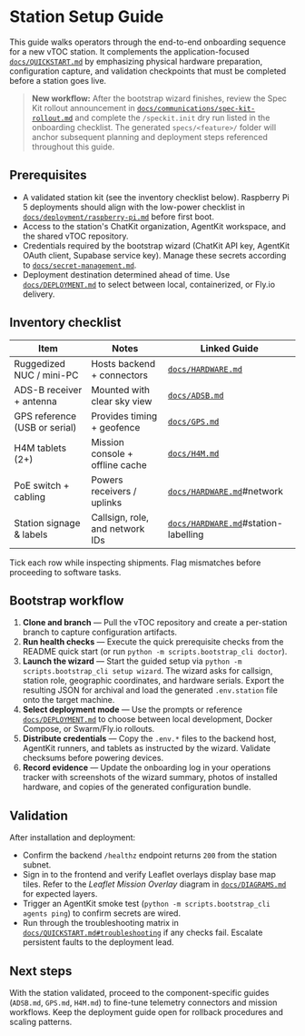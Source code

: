 # Station Setup Guide

This guide walks operators through the end-to-end onboarding sequence for a new vTOC station. It complements the
application-focused [`docs/QUICKSTART.md`](QUICKSTART.md) by emphasizing physical hardware preparation, configuration
capture, and validation checkpoints that must be completed before a station goes live.

> **New workflow:** After the bootstrap wizard finishes, review the Spec Kit rollout announcement in
> [`docs/communications/spec-kit-rollout.md`](communications/spec-kit-rollout.md) and complete the `/speckit.init` dry run
> listed in the onboarding checklist. The generated `specs/<feature>/` folder will anchor subsequent planning and deployment
> steps referenced throughout this guide.

## Prerequisites

* A validated station kit (see the inventory checklist below). Raspberry Pi 5
  deployments should align with the low-power checklist in
  [`docs/deployment/raspberry-pi.md`](deployment/raspberry-pi.md) before first
  boot.
* Access to the station's ChatKit organization, AgentKit workspace, and the shared vTOC repository.
* Credentials required by the bootstrap wizard (ChatKit API key, AgentKit OAuth client, Supabase service key). Manage
  these secrets according to [`docs/secret-management.md`](secret-management.md).
* Deployment destination determined ahead of time. Use [`docs/DEPLOYMENT.md`](DEPLOYMENT.md) to select between local,
  containerized, or Fly.io delivery.

## Inventory checklist

| Item | Notes | Linked Guide |
| --- | --- | --- |
| Ruggedized NUC / mini-PC | Hosts backend + connectors | [`docs/HARDWARE.md`](HARDWARE.md) |
| ADS-B receiver + antenna | Mounted with clear sky view | [`docs/ADSB.md`](ADSB.md) |
| GPS reference (USB or serial) | Provides timing + geofence | [`docs/GPS.md`](GPS.md) |
| H4M tablets (2+) | Mission console + offline cache | [`docs/H4M.md`](H4M.md) |
| PoE switch + cabling | Powers receivers / uplinks | [`docs/HARDWARE.md`](HARDWARE.md)#network |
| Station signage & labels | Callsign, role, and network IDs | [`docs/HARDWARE.md`](HARDWARE.md)#station-labelling |

Tick each row while inspecting shipments. Flag mismatches before proceeding to software tasks.

## Bootstrap workflow

1. **Clone and branch** — Pull the vTOC repository and create a per-station branch to capture configuration artifacts.
2. **Run health checks** — Execute the quick prerequisite checks from the README quick start (or run
   `python -m scripts.bootstrap_cli doctor`).
3. **Launch the wizard** — Start the guided setup via `python -m scripts.bootstrap_cli setup wizard`. The wizard asks for
   callsign, station role, geographic coordinates, and hardware serials. Export the resulting JSON for archival and load
   the generated `.env.station` file onto the target machine.
4. **Select deployment mode** — Use the prompts or reference [`docs/DEPLOYMENT.md`](DEPLOYMENT.md) to choose between
   local development, Docker Compose, or Swarm/Fly.io rollouts.
5. **Distribute credentials** — Copy the `.env.*` files to the backend host, AgentKit runners, and tablets as instructed
   by the wizard. Validate checksums before powering devices.
6. **Record evidence** — Update the onboarding log in your operations tracker with screenshots of the wizard summary,
   photos of installed hardware, and copies of the generated configuration bundle.

## Validation

After installation and deployment:

* Confirm the backend `/healthz` endpoint returns `200` from the station subnet.
* Sign in to the frontend and verify Leaflet overlays display base map tiles. Refer to the *Leaflet Mission Overlay*
  diagram in [`docs/DIAGRAMS.md`](DIAGRAMS.md#leaflet-mission-overlay) for expected layers.
* Trigger an AgentKit smoke test (`python -m scripts.bootstrap_cli agents ping`) to confirm secrets are wired.
* Run through the troubleshooting matrix in [`docs/QUICKSTART.md#troubleshooting`](QUICKSTART.md#troubleshooting) if any
  checks fail. Escalate persistent faults to the deployment lead.

## Next steps

With the station validated, proceed to the component-specific guides (`ADSB.md`, `GPS.md`, `H4M.md`) to fine-tune telemetry
connectors and mission workflows. Keep the deployment guide open for rollback procedures and scaling patterns.
